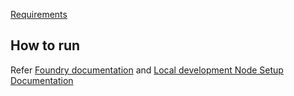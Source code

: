[Requirements](./requirements.md)


## How to run

Refer [Foundry documentation](https://docs.polkadot.com/develop/smart-contracts/dev-environments/foundry/) and [Local development Node Setup Documentation](https://docs.polkadot.com/develop/smart-contracts/local-development-node/#install-the-substrate-node-and-eth-rpc-adapter)
